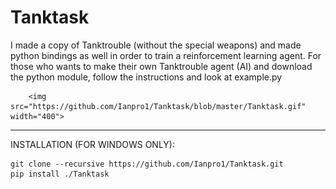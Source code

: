 # Tanktask

I made a copy of Tanktrouble (without the special weapons) and made python bindings as well in order to train a reinforcement learning agent.
For those who wants to make their own Tanktrouble agent (AI) and download the python module, follow the instructions and look at example.py

        <img src="https://github.com/Ianpro1/Tanktask/blob/master/Tanktask.gif" width="400">

******

INSTALLATION (FOR WINDOWS ONLY):

```
git clone --recursive https://github.com/Ianpro1/Tanktask.git
pip install ./Tanktask
```
